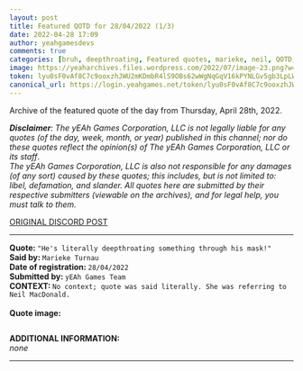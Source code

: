 ```yaml
---
layout: post
title: Featured QOTD for 28/04/2022 (1/3)
date: 2022-04-28 17:09
author: yeahgamesdevs
comments: true
categories: [bruh, deepthroating, Featured quotes, marieke, neil, QOTD, Quotes]
image: https://yeaharchives.files.wordpress.com/2022/07/image-23.png?w=507
token: lyu0sF0vAf8C7c9ooxzhJWU2mKDmbR4lS9OBs62wWgNqGqV16kPYNLGv5gb3LpLWxn6B2UzQa273vWbuvVYeSER4iaDmA6SYRKoXEZjl9UDB1s8wMY1tVr6TmfvFcCA7TG0x2bVMqcDO
canonical_url: https://login.yeahgames.net/token/lyu0sF0vAf8C7c9ooxzhJWU2mKDmbR4lS9OBs62wWgNqGqV16kPYNLGv5gb3LpLWxn6B2UzQa273vWbuvVYeSER4iaDmA6SYRKoXEZjl9UDB1s8wMY1tVr6TmfvFcCA7TG0x2bVMqcDO
---
```

<!-- wp:paragraph -->
<p>Archive of the featured quote of the day from Thursday, April 28th, 2022. </p>
<!-- /wp:paragraph -->

<!-- wp:paragraph -->
<p><em><strong>Disclaimer</strong>: The yEAh Games Corporation, LLC is not legally liable for any quotes (of the day, week, month, or year) published in this channel; nor do these quotes reflect the opinion(s) of The yEAh Games Corporation, LLC or its staff</em>.<br><em>The yEAh Games Corporation, LLC is also not responsible for any damages (of any sort) caused by these quotes; this includes, but is not limited to: libel, defamation, and slander. All quotes here are submitted by their respective submitters (viewable on the archives), and for legal help, you must talk to them.</em><br><a href="https://cdn.discordapp.com/attachments/958100064079839303/964566123628609628/unknown.png"></a></p>
<!-- /wp:paragraph -->

<!-- wp:buttons {"layout":{"type":"flex","justifyContent":"left"}} -->
<div class="wp-block-buttons"><!-- wp:button {"textColor":"vivid-cyan-blue","align":"center","style":{"border":{"radius":"18px"}},"className":"is-style-fill"} -->
<div class="wp-block-button aligncenter is-style-fill"><a class="wp-block-button__link has-vivid-cyan-blue-color has-text-color wp-element-button" href="https://discord.com/channels/887052880782176266/958100064079839303/969406668855210004" style="border-radius:18px;">ORIGINAL DISCORD POST</a></div>
<!-- /wp:button --></div>
<!-- /wp:buttons -->

<!-- wp:separator {"align":"center","className":"is-style-wide"} -->
<hr class="wp-block-separator aligncenter has-alpha-channel-opacity is-style-wide" />
<!-- /wp:separator -->

<!-- wp:paragraph -->
<p><strong>Quote: </strong><code>"He's literally deepthroating something through his mask!"</code><br><strong>Said by: </strong><code>Marieke Turnau</code><br><strong>Date of registration: </strong><code>28/04/2022</code> <br><strong>Submitted by: </strong><code>yEAh Games Team</code><br><strong>CONTEXT: </strong><code>No context; quote was said literally. She was referring to Neil MacDonald.<br></code><br><strong>Quote image:</strong></p>
<!-- /wp:paragraph -->

<!-- wp:image {"id":777,"sizeSlug":"large","linkDestination":"none"} -->
<figure class="wp-block-image size-large"><img src="https://yeaharchives.files.wordpress.com/2022/07/image-23.png?w=507" alt="" class="wp-image-777" /></figure>
<!-- /wp:image -->

<!-- wp:paragraph -->
<p><strong>ADDITIONAL INFORMATION:</strong><br><em>none</em></p>
<!-- /wp:paragraph -->

<!-- wp:separator {"className":"is-style-wide"} -->
<hr class="wp-block-separator has-alpha-channel-opacity is-style-wide" />
<!-- /wp:separator -->
